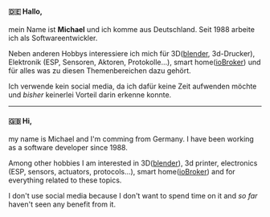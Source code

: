 #### :de: Hallo,
mein Name ist **Michael** und ich komme aus Deutschland. Seit 1988 arbeite ich als Softwareentwickler.

Neben anderen Hobbys interessiere ich mich für 3D([blender](https://www.blender.org/features/), 3d-Drucker), Elektronik (ESP, Sensoren, Aktoren, Protokolle…), smart home([ioBroker](https://iobroker.com/)) und für alles was zu diesen Themenbereichen dazu gehört.

Ich verwende kein social media, da ich dafür keine Zeit aufwenden möchte und *bisher* keinerlei Vorteil darin erkenne konnte.

<hr>

#### :gb: Hi,
my name is Michael and I'm comming from Germany. I have been working as a software developer since 1988.

Among other hobbies I am interested in 3D([blender](https://www.blender.org/features/)), 3d printer, electronics (ESP, sensors, actuators, protocols...), smart home([ioBroker](https://iobroker.com/)) and for everything related to these topics.

I don't use social media because I don't want to spend time on it and *so far* haven't seen any benefit from it.
